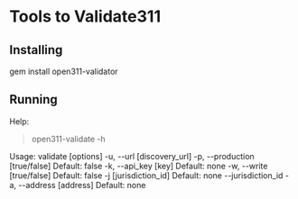 Tools to Validate311
====================================

Installing
----------

gem install open311-validator

Running
----------

Help:

> open311-validate -h
 
 Usage: validate [options]
    -u, --url [discovery_url]
    -p, --production [true/false]    Default: false
    -k, --api_key [key]              Default: none
    -w, --write [true/false]         Default: false
    -j [jurisdiction_id]             Default: none
        --jurisdiction_id
    -a, --address [address]          Default: none
